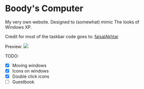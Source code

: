 # Boody's Computer

My very own website. Designed to (somewhat) mimic The looks of Windows XP.

Credit for most of the taskbar code goes to: <a href="https://github.com/faisalAkhtar/">faisalAkhtar</a>

Preview:
<img src="https://i.ibb.co/wKYxjYc/firefox-g-VIN8uy0-Nr.jpg">

TODO:
- [X] Moving windows
- [X] Icons on windows
- [X] Double click icons
- [ ] Guestbook
